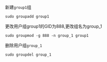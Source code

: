 新建`group1`组

```shell
sudo groupadd group1
```

更改用户组group1的GID为888,更改组名为group_1

```shell
sudo groupmod -g 888 -n group_1 group1
```

删除用户组`group_1`

```shell
sudo groupdel group_1
```

